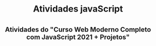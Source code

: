 <div align="center">
    <h1>Atividades javaScript<h1>
    <h2>Atividades do "Curso Web Moderno Completo com JavaScript 2021 + Projetos"<h2>
</div>
 
